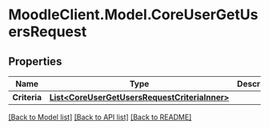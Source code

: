 # MoodleClient.Model.CoreUserGetUsersRequest

## Properties

Name | Type | Description | Notes
------------ | ------------- | ------------- | -------------
**Criteria** | [**List&lt;CoreUserGetUsersRequestCriteriaInner&gt;**](CoreUserGetUsersRequestCriteriaInner.md) |  | 

[[Back to Model list]](../README.md#documentation-for-models) [[Back to API list]](../README.md#documentation-for-api-endpoints) [[Back to README]](../README.md)

